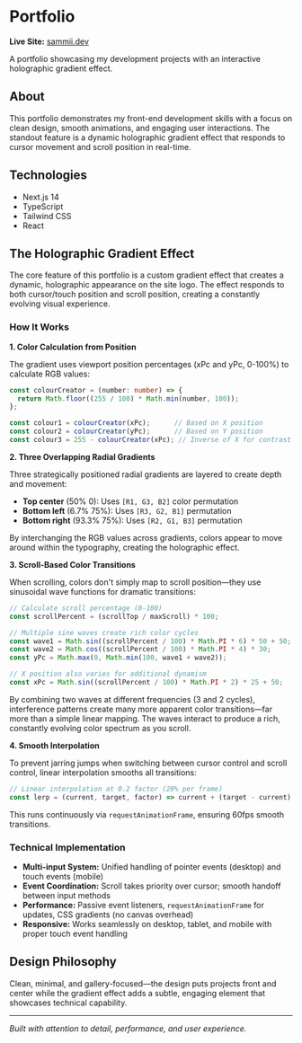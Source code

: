 # Portfolio

**Live Site:** [sammii.dev](https://sammii.dev)

A portfolio showcasing my development projects with an interactive holographic gradient effect.

## About

This portfolio demonstrates my front-end development skills with a focus on clean design, smooth animations, and engaging user interactions. The standout feature is a dynamic holographic gradient effect that responds to cursor movement and scroll position in real-time.

## Technologies

- Next.js 14
- TypeScript
- Tailwind CSS
- React

## The Holographic Gradient Effect

The core feature of this portfolio is a custom gradient effect that creates a dynamic, holographic appearance on the site logo. The effect responds to both cursor/touch position and scroll position, creating a constantly evolving visual experience.

### How It Works

**1. Color Calculation from Position**

The gradient uses viewport position percentages (xPc and yPc, 0-100%) to calculate RGB values:

```typescript
const colourCreator = (number: number) => {
  return Math.floor((255 / 100) * Math.min(number, 100));
};

const colour1 = colourCreator(xPc);      // Based on X position
const colour2 = colourCreator(yPc);      // Based on Y position  
const colour3 = 255 - colourCreator(xPc); // Inverse of X for contrast
```

**2. Three Overlapping Radial Gradients**

Three strategically positioned radial gradients are layered to create depth and movement:

- **Top center** (50% 0): Uses `[R1, G3, B2]` color permutation
- **Bottom left** (6.7% 75%): Uses `[R3, G2, B1]` permutation
- **Bottom right** (93.3% 75%): Uses `[R2, G1, B3]` permutation

By interchanging the RGB values across gradients, colors appear to move around within the typography, creating the holographic effect.

**3. Scroll-Based Color Transitions**

When scrolling, colors don't simply map to scroll position—they use sinusoidal wave functions for dramatic transitions:

```typescript
// Calculate scroll percentage (0-100)
const scrollPercent = (scrollTop / maxScroll) * 100;

// Multiple sine waves create rich color cycles
const wave1 = Math.sin((scrollPercent / 100) * Math.PI * 6) * 50 + 50;  // 3 cycles
const wave2 = Math.cos((scrollPercent / 100) * Math.PI * 4) * 30;        // 2 cycles
const yPc = Math.max(0, Math.min(100, wave1 + wave2));

// X position also varies for additional dynamism
const xPc = Math.sin((scrollPercent / 100) * Math.PI * 2) * 25 + 50;
```

By combining two waves at different frequencies (3 and 2 cycles), interference patterns create many more apparent color transitions—far more than a simple linear mapping. The waves interact to produce a rich, constantly evolving color spectrum as you scroll.

**4. Smooth Interpolation**

To prevent jarring jumps when switching between cursor control and scroll control, linear interpolation smooths all transitions:

```typescript
// Linear interpolation at 0.2 factor (20% per frame)
const lerp = (current, target, factor) => current + (target - current) * factor;
```

This runs continuously via `requestAnimationFrame`, ensuring 60fps smooth transitions.

### Technical Implementation

- **Multi-input System:** Unified handling of pointer events (desktop) and touch events (mobile)
- **Event Coordination:** Scroll takes priority over cursor; smooth handoff between input methods
- **Performance:** Passive event listeners, `requestAnimationFrame` for updates, CSS gradients (no canvas overhead)
- **Responsive:** Works seamlessly on desktop, tablet, and mobile with proper touch event handling

## Design Philosophy

Clean, minimal, and gallery-focused—the design puts projects front and center while the gradient effect adds a subtle, engaging element that showcases technical capability.

---

*Built with attention to detail, performance, and user experience.*
